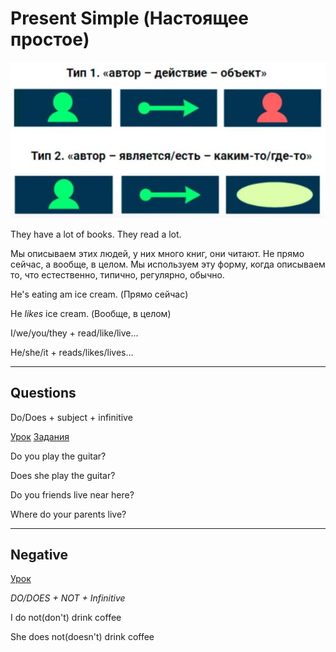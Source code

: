 # Present Simple (Настоящее простое)

![Схема](files/1.jpg)

They have a lot of books. They read a lot.

Мы описываем этих людей, у них много книг, они читают. Не прямо сейчас, а вообще, в целом. Мы используем эту форму, когда описываем то, что естественно, типично, регулярно, обычно.

He's eating am ice cream. (Прямо сейчас)

He *likes* ice cream. (Вообще, в целом)

I/we/you/they + read/like/live...

He/she/it + reads/likes/lives...

---

## Questions

Do/Does + subject + infinitive

[Урок](https://youtu.be/J51sBGhLnA4)
[Задания](https://youtu.be/LK4AsgyWG0g)

Do you play the guitar?

Does she play the guitar?

Do you friends live near here?

Where do your parents live?

---

## Negative

[Урок](https://youtu.be/Cf4USN6VbFI)

*DO/DOES + NOT + Infinitive*

I do not(don't) drink coffee

She does not(doesn't) drink coffee
